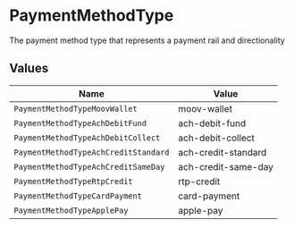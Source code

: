 # PaymentMethodType

The payment method type that represents a payment rail and directionality


## Values

| Name                                 | Value                                |
| ------------------------------------ | ------------------------------------ |
| `PaymentMethodTypeMoovWallet`        | moov-wallet                          |
| `PaymentMethodTypeAchDebitFund`      | ach-debit-fund                       |
| `PaymentMethodTypeAchDebitCollect`   | ach-debit-collect                    |
| `PaymentMethodTypeAchCreditStandard` | ach-credit-standard                  |
| `PaymentMethodTypeAchCreditSameDay`  | ach-credit-same-day                  |
| `PaymentMethodTypeRtpCredit`         | rtp-credit                           |
| `PaymentMethodTypeCardPayment`       | card-payment                         |
| `PaymentMethodTypeApplePay`          | apple-pay                            |